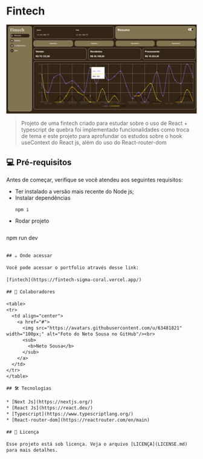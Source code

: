 # Fintech

<img src="repository/assets/project_img.png" alt="Exemplo imagem">

> Projeto de uma fintech criado para estudar sobre o uso de React + typescript de quebra foi implementado funcionalidades como troca de tema e este projeto para aprofundar os estudos sobre o hook useContext do React js, além do uso do React-router-dom

## 💻 Pré-requisitos

Antes de começar, verifique se você atendeu aos seguintes requisitos:

* Ter instalado a versão mais recente do Node js;
* Instalar dependências
  ```
  npm i
  ```
* Rodar projeto
  ```
npm run dev
  ```

## ☕ Onde acessar

Você pode acessar o portfolio através desse link:

[fintech](https://fintech-sigma-coral.vercel.app/)

## 🤝 Colaboradores

<table>
  <tr>
    <td align="center">
      <a href="#">
        <img src="https://avatars.githubusercontent.com/u/63481821" width="100px;" alt="Foto do Neto Sousa no GitHub"/><br>
        <sub>
          <b>Neto Sousa</b>
        </sub>
      </a>
    </td>
  </tr>
</table>

## 🛠️ Tecnologias

* [Next Js](https://nextjs.org/)
* [React Js](https://react.dev/)
* [Typescript](https://www.typescriptlang.org/)
* [React-router-dom](https://reactrouter.com/en/main)

## 📝 Licença

Esse projeto está sob licença. Veja o arquivo [LICENÇA](LICENSE.md) para mais detalhes.
